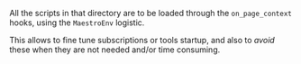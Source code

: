 All the scripts in that directory are to be loaded through the `on_page_context` hooks, using the `MaestroEnv` logistic.

This allows to fine tune subscriptions or tools startup, and also to _avoid_ these when they are not needed and/or time consuming.